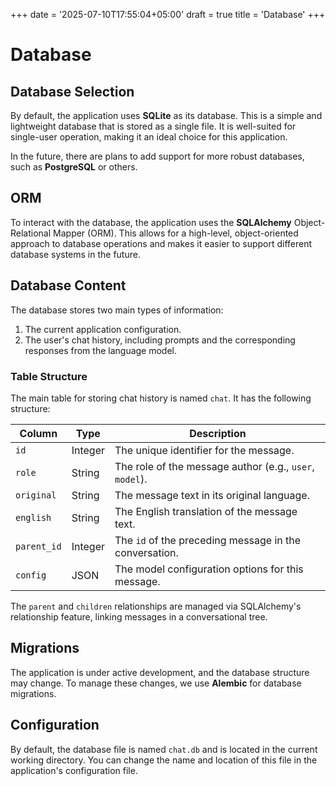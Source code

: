 +++
date = '2025-07-10T17:55:04+05:00'
draft = true
title = 'Database'
+++

# Database

## Database Selection

By default, the application uses **SQLite** as its database. This is a simple and lightweight database that is stored as a single file. It is well-suited for single-user operation, making it an ideal choice for this application.

In the future, there are plans to add support for more robust databases, such as **PostgreSQL** or others.

## ORM

To interact with the database, the application uses the **SQLAlchemy** Object-Relational Mapper (ORM). This allows for a high-level, object-oriented approach to database operations and makes it easier to support different database systems in the future.

## Database Content

The database stores two main types of information:
1.  The current application configuration.
2.  The user's chat history, including prompts and the corresponding responses from the language model.

### Table Structure

The main table for storing chat history is named `chat`. It has the following structure:

| Column     | Type      | Description                                           |
|------------|-----------|-------------------------------------------------------|
| `id`       | Integer   | The unique identifier for the message.                |
| `role`     | String    | The role of the message author (e.g., `user`, `model`). |
| `original` | String    | The message text in its original language.            |
| `english`  | String    | The English translation of the message text.          |
| `parent_id`| Integer   | The `id` of the preceding message in the conversation.|
| `config`   | JSON      | The model configuration options for this message.     |

The `parent` and `children` relationships are managed via SQLAlchemy's relationship feature, linking messages in a conversational tree.

## Migrations

The application is under active development, and the database structure may change. To manage these changes, we use **Alembic** for database migrations.

## Configuration

By default, the database file is named `chat.db` and is located in the current working directory. You can change the name and location of this file in the application's configuration file.
